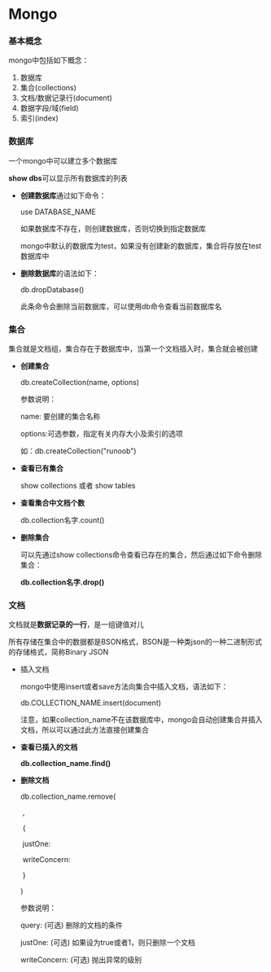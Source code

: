# Mongo

### 基本概念

mongo中包括如下概念：

1. 数据库
2. 集合(collections)
3. 文档/数据记录行(document)
4. 数据字段/域(field)
5. 索引(index)

### 数据库

一个mongo中可以建立多个数据库

**show dbs**可以显示所有数据库的列表

- **创建数据库**通过如下命令：

  use DATABASE_NAME

  如果数据库不存在，则创建数据库，否则切换到指定数据库

  mongo中默认的数据库为test，如果没有创建新的数据库，集合将存放在test数据库中

- **删除数据库**的语法如下：

  db.dropDatabase()

  此条命令会删除当前数据库，可以使用db命令查看当前数据库名

  

### 集合

集合就是文档组，集合存在于数据库中，当第一个文档插入时，集合就会被创建

- **创建集合**

  db.createCollection(name, options)

  参数说明：

  name: 要创建的集合名称

  options:可选参数，指定有关内存大小及索引的选项

  如：db.createCollection("runoob")

- **查看已有集合**

  show collections 或者  show tables

- **查看集合中文档个数**

  db.collection名字.count()

- **删除集合**

  可以先通过show collections命令查看已存在的集合，然后通过如下命令删除集合：

  **db.collection名字.drop()**

  

### 文档

文档就是**数据记录的一行**，是一组键值对儿

所有存储在集合中的数据都是BSON格式，BSON是一种类json的一种二进制形式的存储格式，简称Binary JSON

- 插入文档

  mongo中使用insert或者save方法向集合中插入文档，语法如下：

  db.COLLECTION_NAME.insert(document)

  注意，如果collection_name不在该数据库中，mongo会自动创建集合并插入文档，所以可以通过此方法直接创建集合

- **查看已插入的文档**

  **db.collection_name.find()**

- **删除文档**

  db.collection_name.remove(

  ​	<query>,

  ​	{

  ​		justOne: <boolean>

  ​		writeConcern: <document>

  ​	}

  )

  参数说明：

  query: (可选) 删除的文档的条件

  justOne: (可选)  如果设为true或者1，则只删除一个文档

  writeConcern: (可选) 抛出异常的级别

  

